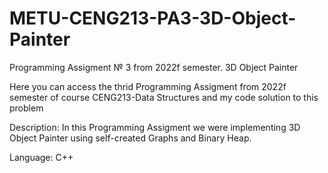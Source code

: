# METU-CENG213-PA3-3D-Object-Painter
Programming Assigment № 3 from 2022f semester. 3D Object Painter

Here you can access the thrid Programming Assigment from 2022f semester of course CENG213-Data Structures and my code solution to this problem

Description: In this Programming Assigment we were implementing 3D Object Painter using self-created Graphs and Binary Heap.

Language: C++
